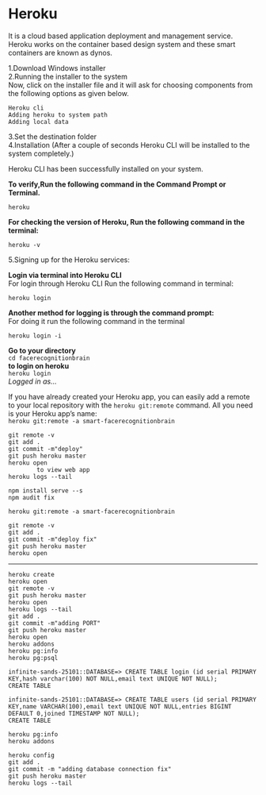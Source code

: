# Heroku 
It is a cloud based application deployment and management service.  
Heroku works on the container based design system and these smart containers are known as dynos.  

1.Download Windows installer  
2.Running the installer to the system  
	Now, click on the installer file and it will ask for choosing components from the following options as given below.
```
Heroku cli
Adding heroku to system path
Adding local data 
```
3.Set the destination folder  
4.Installation (After a couple of seconds Heroku CLI will be installed to the system completely.)  

Heroku CLI has been successfully installed on your system.     

**To verify,Run the following command in the Command Prompt or Terminal.**  
```
heroku
```

**For checking the version of Heroku, Run the following command in the terminal:**  
```
heroku -v
```

5.Signing up for the Heroku services:  

**Login via terminal into Heroku CLI**    
For login through Heroku CLI Run the following command in terminal:  
```
heroku login
```

**Another method for logging is through the command prompt:**  
For doing it run the following command in the terminal  
```
heroku login -i
```

**Go to your directory**    
`cd facerecognitionbrain`    
**to login on heroku**    
`heroku login`    
	*Logged in as...*  

If you have already created your Heroku app, you can easily add a remote to your local repository 
with the `heroku git:remote` command. All you need is your Heroku app’s name:    
`heroku git:remote -a smart-facerecognitionbrain`  

```
git remote -v  
git add .  
git commit -m"deploy"  
git push heroku master  
heroku open  
		to view web app  
heroku logs --tail  

npm install serve --s  
npm audit fix  

heroku git:remote -a smart-facerecognitionbrain  

git remote -v  
git add .  
git commit -m"deploy fix"  
git push heroku master  
heroku open  
```

-----------------------
```
heroku create  
heroku open  
git remote -v  
git push heroku master  
heroku open  
heroku logs --tail  
git add .  
git commit -m"adding PORT"  
git push heroku master  
heroku open  
heroku addons  
heroku pg:info  
heroku pg:psql  
```
```
infinite-sands-25101::DATABASE=> CREATE TABLE login (id serial PRIMARY KEY,hash varchar(100) NOT NULL,email text UNIQUE NOT NULL);
CREATE TABLE
```

```
infinite-sands-25101::DATABASE=> CREATE TABLE users (id serial PRIMARY KEY,name VARCHAR(100),email text UNIQUE NOT NULL,entries BIGINT DEFAULT 0,joined TIMESTAMP NOT NULL);
CREATE TABLE
```
```
heroku pg:info
heroku addons

heroku config
git add .
git commit -m "adding database connection fix"
git push heroku master
heroku logs --tail
```